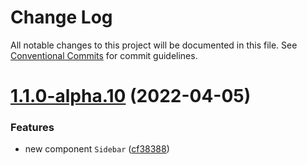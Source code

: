 # Change Log

All notable changes to this project will be documented in this file.
See [Conventional Commits](https://conventionalcommits.org) for commit guidelines.

# [1.1.0-alpha.10](https://github.com/wetix/responsive-ui/compare/v1.1.0-alpha.9...v1.1.0-alpha.10) (2022-04-05)


### Features

* new component `Sidebar` ([cf38388](https://github.com/wetix/responsive-ui/commit/cf38388993d8bfd9386e02142beaa43116da385f))

